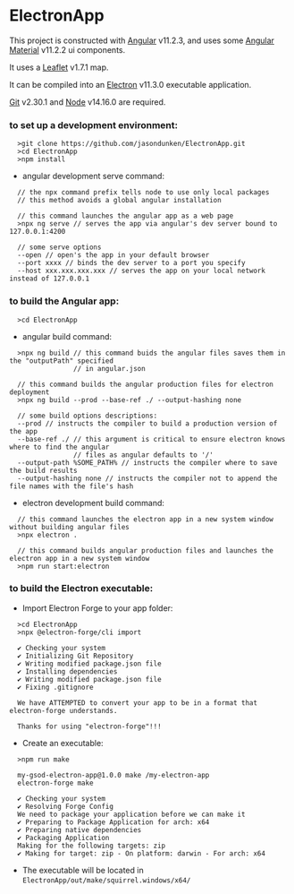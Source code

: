 # ElectronApp

This project is constructed with [Angular](https://angular.io) v11.2.3,
and uses some [Angular Material](https://material.angular.io) v11.2.2 ui components.

It uses a [Leaflet](https://leafletjs.com) v1.7.1 map.

It can be compiled into an [Electron](https://www.electronjs.org) v11.3.0 executable application.

[Git](https://git-scm.com) v2.30.1 and [Node](https://nodejs.org) v14.16.0 are required.

### to set up a development environment:
```
  >git clone https://github.com/jasondunken/ElectronApp.git
  >cd ElectronApp
  >npm install
```
- angular development serve command:
```
  // the npx command prefix tells node to use only local packages
  // this method avoids a global angular installation
  
  // this command launches the angular app as a web page
  >npx ng serve // serves the app via angular's dev server bound to 127.0.0.1:4200
  
  // some serve options 
  --open // open's the app in your default browser
  --port xxxx // binds the dev server to a port you specify
  --host xxx.xxx.xxx.xxx // serves the app on your local network instead of 127.0.0.1
```
### to build the Angular app:
```
  >cd ElectronApp
```
- angular build command:
```
  >npx ng build // this command buids the angular files saves them in the "outputPath" specified 
                // in angular.json
  
  // this command builds the angular production files for electron deployment
  >npx ng build --prod --base-ref ./ --output-hashing none

  // some build options descriptions:
  --prod // instructs the compiler to build a production version of the app
  --base-ref ./ // this argument is critical to ensure electron knows where to find the angular 
                // files as angular defaults to '/'
  --output-path %SOME_PATH% // instructs the compiler where to save the build results
  --output-hashing none // instructs the compiler not to append the file names with the file's hash
```
 - electron development build command:
```
  // this command launches the electron app in a new system window without building angular files
  >npx electron .
  
  // this command builds angular production files and launches the electron app in a new system window
  >npm run start:electron
```
### to build the Electron executable:
- Import Electron Forge to your app folder:

```
  >cd ElectronApp
  >npx @electron-forge/cli import

  ✔ Checking your system
  ✔ Initializing Git Repository
  ✔ Writing modified package.json file
  ✔ Installing dependencies
  ✔ Writing modified package.json file
  ✔ Fixing .gitignore

  We have ATTEMPTED to convert your app to be in a format that electron-forge understands.

  Thanks for using "electron-forge"!!!
```
- Create an executable:

```
  >npm run make

  my-gsod-electron-app@1.0.0 make /my-electron-app
  electron-forge make

  ✔ Checking your system
  ✔ Resolving Forge Config
  We need to package your application before we can make it
  ✔ Preparing to Package Application for arch: x64
  ✔ Preparing native dependencies
  ✔ Packaging Application
  Making for the following targets: zip
  ✔ Making for target: zip - On platform: darwin - For arch: x64
```
- The executable will be located in `ElectronApp/out/make/squirrel.windows/x64/`
